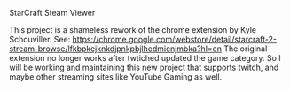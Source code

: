 StarCraft Steam Viewer

This project is a shameless rework of the chrome extension by Kyle Schouviller.
See: https://chrome.google.com/webstore/detail/starcraft-2-stream-browse/lfkbpkejknkdjpnkpbjlhedmicnjmbka?hl=en
The original extension no longer works after twtiched updated the game category.
So I will be working and maintaining this new project that supports twitch, and maybe other streaming sites like YouTube Gaming as well.
